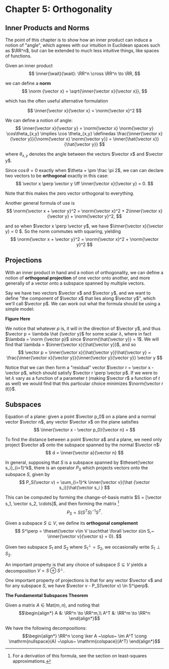 # Chapter 5: Orthogonality

## Inner Products and Norms
The point of this chapter is to show how an inner product can induce a notion of "angle", which agrees with our intuition in Euclidean spaces such as $\RR^n$, but can be extended to much less intuitive things, like spaces of functions.

Given an inner product 
$$
\inner{\wait}{\wait}: \RR^n \cross \RR^n \to \RR,
$$

we can define a **norm**
$$
\norm {\vector x} = \sqrt{\inner{\vector x}{\vector x}},
$$

which has the often useful alternative formulation

$$
\inner{\vector x}{\vector x} = \norm{\vector x}^2
$$


We can define a notion of angle:
$$
\inner{\vector x}{\vector y} = \norm{\vector x} \norm{\vector y} \cos\theta_{x,y}
\implies \cos \theta_{x,y} \definedas \frac{\inner{\vector x}{\vector y}}{\norm{\vector x} \norm{\vector y}} = \inner{\hat{\vector x}}{\hat{\vector y}}
$$

where $\theta_{x,y}$ denotes the angle between the vectors $\vector x$ and $\vector y$.

Since $\cos \theta=0$ exactly when $\theta = \pm \frac \pi 2$, we can can declare two vectors to be **orthogonal** exactly in this case:
$$
\vector x \perp \vector y \iff \inner{\vector x}{\vector y} = 0.
$$

Note that this makes the zero vector orthogonal to everything.

Another general formula of use is
$$
\norm{\vector x + \vector y}^2 = \norm{\vector x}^2 + 2\inner{\vector x}{\vector y} + \norm{\vector y}^2,
$$

and so when $\vector x \perp \vector y$, we have $\inner{\vector x}{\vector y} = 0 $. So the norm commutes with squaring, yielding 
$$
\norm{\vector x + \vector y}^2 = \norm{\vector x}^2 + \norm{\vector y}^2
$$

## Projections
With an inner product in hand and a notion of orthogonality, we can define a notion of **orthogonal projection** of one vector onto another, and more generally of a vector onto a subspace spanned by multiple vectors.

 Say we have two vectors $\vector x$ and $\vector y$, and we want to define "the component of $\vector x$ that lies along $\vector y$", which we'll call $\vector p$. We can work out what the formula should be using a simple model:

 **Figure Here**

We notice that whatever $p$ is, it will in the direction of $\vector y$, and thus $\vector p = \lambda \hat {\vector y}$ for some scalar $\lambda$, where in fact $\lambda = \norm {\vector p}$ since $\norm{\hat{\vector y}} = 1$. We will find that \lambda = $\inner{\vector x}{\hat{\vector y}}$, and so
$$
\vector p = \inner{\vector x}{\hat{\vector y}}\hat{\vector y} = \frac{\inner{\vector x}{\vector y}}{\inner{\vector y}{\vector y}} \vector y
$$

Notice that we can then form a "residual" vector $\vector r = \vector x - \vector p$, which should satisfy $\vector r \perp \vector p$. If we were to let $\lambda$ vary as a function of a parameter $t$ (making $\vector r$ a function of $t$ as well) we would find that this particular choice minimizes $\norm{\vector r (t)}$.

## Subspaces

Equation of a plane: given a point $\vector p_0$ on a plane and a normal vector $\vector n$, any vector $\vector x$ on the plane satisfies
$$
\inner{\vector x - \vector p_0}{\vector n} =
$$

To find the distance between a point $\vector a$ and a plane, we need only project $\vector a$ onto the subspace spanned by the normal $\vector n$:
$$
d = \inner{\vector a}{\vector n}
$$

In general, supposing that $S$ is a subspace spanned by $\theset{\vector s_i}_{i=1}^k$, there is an operator $P_S$ which projects vectors onto the subspace $S$, given by
$$
P_S(\vector v) = \sum_{i=1}^k \inner{\vector v}{\hat {\vector s_i}}\hat{\vector s_i }
$$

This can be computed by forming the change-of-basis matrix $S = [\vector s_1, \vector s_2, \cdots]$, and then forming the matrix [^projmatrix]
$$
P_S = S(S^T S)^{-1}S^T.
$$

[^projmatrix]: For a derivation of this formula, see the section on least-squares approximations.

Given a subspace $S \subseteq V$, we define its **orthogonal complement**
$$
S^\perp = \theset{\vector v\in V \suchthat \forall \vector s\in S,~ \inner{\vector v}{\vector s} = 0}.
$$

Given two subspace $S_1$ and $S_2$ where $S_1^\perp = S_2$, we occasionally write $S_1 \perp S_2$.

An important property is that any choice of subspace $S\subseteq V$ yields a decomposition $V = S \oplus S^\perp$. 

One important property of projections is that for any vector $\vector v$ and for any subspace $S$, we have $\vector v - P_S(\vector v) \in S^\perp$.

**The Fundamental Subspaces Theorem**

Given a matrix $A \in \mathrm{Mat}(m, n)$, and noting that
$$\begin{align*}
A &: \RR^n \to \RR^m,\\
A^T &:  \RR^m \to \RR^n
\end{align*}$$

We have the following decompositions:
$$\begin{align*}
\RR^n \cong \ker A ~\oplus~ \im A^T \cong \mathrm{nullspace}(A) ~\oplus~ \mathrm{colspace}(A^T)
\end{align*}$$

